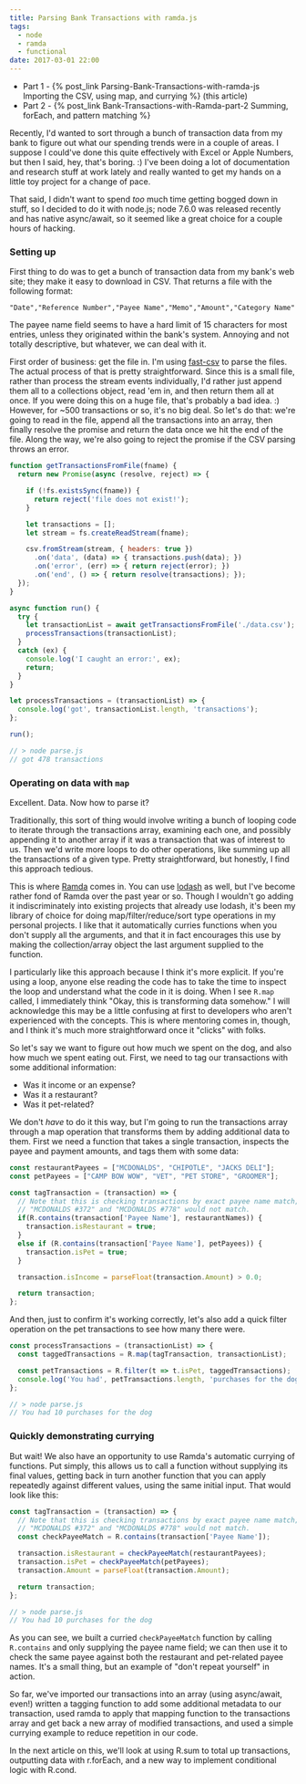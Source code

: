 ```yaml
---
title: Parsing Bank Transactions with ramda.js
tags:
  - node
  - ramda
  - functional
date: 2017-03-01 22:00
---
```




* Part 1 - {% post_link Parsing-Bank-Transactions-with-ramda-js Importing the CSV, using map, and currying %} (this article)
* Part 2 - {% post_link Bank-Transactions-with-Ramda-part-2 Summing, forEach, and pattern matching %}

Recently, I'd wanted to sort through a bunch of transaction data from my bank to figure out what our spending trends were in a couple of areas. I suppose I could've done this quite effectively with Excel or Apple Numbers, but then I said, hey, that's boring. :) I've been doing a lot of documentation and research stuff at work lately and really wanted to get my hands on a little toy project for a change of pace.

That said, I didn't want to spend *too* much time getting bogged down in stuff, so I decided to do it with node.js; node 7.6.0 was released recently and has native async/await, so it seemed like a great choice for a couple hours of hacking.

### Setting up

First thing to do was to get a bunch of transaction data from my bank's web site; they make it easy to download in CSV. That returns a file with the following format:

```
"Date","Reference Number","Payee Name","Memo","Amount","Category Name"
```

The payee name field seems to have a hard limit of 15 characters for most entries, unless they originated within the bank's system. Annoying and not totally descriptive, but whatever, we can deal with it.

First order of business: get the file in. I'm using [fast-csv](https://www.npmjs.com/package/fast-csv) to parse the files. The actual process of that is pretty straightforward. Since this is a small file, rather than process the stream events individually, I'd rather just append them all to a collections object, read 'em in, and then return them all at once. If you were doing this on a huge file, that's probably a bad idea. :) However, for ~500 transactions or so, it's no big deal. So let's do that: we're going to read in the file, append all the transactions into an array, then finally resolve the promise and return the data once we hit the end of the file. Along the way, we're also going to reject the promise if the CSV parsing throws an error.

```javascript
function getTransactionsFromFile(fname) {
  return new Promise(async (resolve, reject) => {

    if (!fs.existsSync(fname)) {
      return reject('file does not exist!');
    }

    let transactions = [];
    let stream = fs.createReadStream(fname);

    csv.fromStream(stream, { headers: true })
      .on('data', (data) => { transactions.push(data); })
      .on('error', (err) => { return reject(error); })
      .on('end', () => { return resolve(transactions); });
  });
}

async function run() {
  try {
    let transactionList = await getTransactionsFromFile('./data.csv');
    processTransactions(transactionList);
  }
  catch (ex) {
    console.log('I caught an error:', ex);
    return;
  }
}

let processTransactions = (transactionList) => {
  console.log('got', transactionList.length, 'transactions');
};

run();

// > node parse.js
// got 478 transactions
```

### Operating on data with `map`

Excellent. Data. Now how to parse it?

Traditionally, this sort of thing would involve writing a bunch of looping code to iterate through the transactions array, examining each one, and possibly appending it to another array if it was a transaction that was of interest to us. Then we'd write more loops to do other operations, like summing up all the transactions of a given type. Pretty straightforward, but honestly, I find this approach tedious. 

This is where [Ramda](http://ramdajs.com/) comes in. You can use [lodash](http://lodash.com) as well, but I've become rather fond of Ramda over the past year or so. Though I wouldn't go adding it indiscriminately into existing projects that already use lodash, it's been my library of choice for doing map/filter/reduce/sort type operations in my personal projects. I like that it automatically curries functions when you don't supply all the arguments, and that it in fact encourages this use by making the collection/array object the last argument supplied to the function.

I particularly like this approach because I think it's more explicit. If you're using a loop, anyone else reading the code has to take the time to inspect the loop and understand what the code in it is doing. When I see `R.map` called, I immediately think "Okay, this is transforming data somehow." I will acknowledge this may be a little confusing at first to developers who aren't experienced with the concepts. This is where mentoring comes in, though, and I think it's much more straightforward once it "clicks" with folks.

So let's say we want to figure out how much we spent on the dog, and also how much we spent eating out. First, we need to tag our transactions with some additional information:

* Was it income or an expense?
* Was it a restaurant?
* Was it pet-related?

We don't *have* to do it this way, but I'm going to run the transactions array through a map operation that transforms them by adding additional data to them. First we need a function that takes a single transaction, inspects the payee and payment amounts, and tags them with some data:

```javascript
const restaurantPayees = ["MCDONALDS", "CHIPOTLE", "JACKS DELI"];
const petPayees = ["CAMP BOW WOW", "VET", "PET STORE", "GROOMER"];

const tagTransaction = (transaction) => {
  // Note that this is checking transactions by exact payee name match; 
  // "MCDONALDS #372" and "MCDONALDS #778" would not match.
  if(R.contains(transaction['Payee Name'], restaurantNames)) {
    transaction.isRestaurant = true;
  }
  else if (R.contains(transaction['Payee Name'], petPayees)) {
    transaction.isPet = true;
  }

  transaction.isIncome = parseFloat(transaction.Amount) > 0.0;

  return transaction;
};
```

And then, just to confirm it's working correctly, let's also add a quick filter operation on the pet transactions to see how many there were.

```javascript
const processTransactions = (transactionList) => {
  const taggedTransactions = R.map(tagTransaction, transactionList);

  const petTransactions = R.filter(t => t.isPet, taggedTransactions);
  console.log('You had', petTransactions.length, 'purchases for the dog');
};

// > node parse.js
// You had 10 purchases for the dog
```

### Quickly demonstrating currying

But wait! We also have an opportunity to use Ramda's automatic currying of functions. Put simply, this allows us to call a function without supplying its final values, getting back in turn another function that you can apply repeatedly against different values, using the same initial input. That would look like this:

```javascript
const tagTransaction = (transaction) => {
  // Note that this is checking transactions by exact payee name match; 
  // "MCDONALDS #372" and "MCDONALDS #778" would not match.
  const checkPayeeMatch = R.contains(transaction['Payee Name']);

  transaction.isRestaurant = checkPayeeMatch(restaurantPayees);
  transaction.isPet = checkPayeeMatch(petPayees);
  transaction.Amount = parseFloat(transaction.Amount);

  return transaction;
};

// > node parse.js
// You had 10 purchases for the dog
```

As you can see, we built a curried `checkPayeeMatch` function by calling `R.contains` and only supplying the payee name field; we can then use it to check the same payee against both the restaurant and pet-related payee names. It's a small thing, but an example of "don't repeat yourself" in action.

So far, we've imported our transactions into an array (using async/await, even!) written a tagging function to add some additional metadata to our transaction, used ramda to apply that mapping function to the transactions array and get back a new array of modified transactions, and used a simple currying example to reduce repetition in our code.

In the next article on this, we'll look at using R.sum to total up transactions, outputting data with r.forEach, and a new way to implement conditional logic with R.cond.